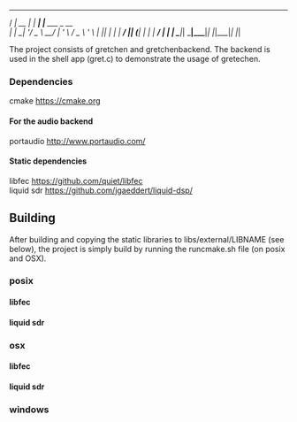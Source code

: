   ____          _       _                
 / ___|_ __ ___| |_ ___| |__   ___ _ __  
| |  _| '__/ _ \ __/ __| '_ \ / _ \ '_ \ 
| |_| | | |  __/ || (__| | | |  __/ | | |
 \____|_|  \___|\__\___|_| |_|\___|_| |_|

The project consists of gretchen and gretchenbackend. The backend is 
used in the shell app (gret.c) to demonstrate the usage of gretechen.

### Dependencies
cmake           https://cmake.org  
#### For the audio backend  
portaudio       http://www.portaudio.com/
#### Static dependencies
libfec          https://github.com/quiet/libfec  
liquid sdr      https://github.com/jgaeddert/liquid-dsp/  

## Building
After building and copying the static libraries to libs/external/LIBNAME (see below),
the project is simply build by running the runcmake.sh file (on posix and OSX).

### posix
#### libfec
#### liquid sdr
### osx
#### libfec
#### liquid sdr
### windows





